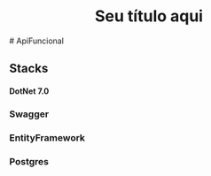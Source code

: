 <h1 align="center"> Seu título aqui </h1>
# ApiFuncional

## Stacks
#### DotNet 7.0
### Swagger
### EntityFramework
### Postgres
